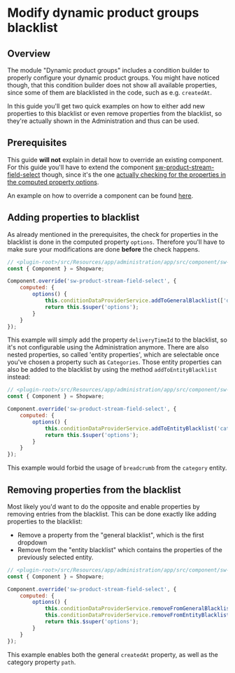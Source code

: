 # Modify dynamic product groups blacklist

## Overview

The module "Dynamic product groups" includes a condition builder to properly configure your dynamic product groups.
You might have noticed though, that this condition builder does not show all available properties,
since some of them are blacklisted in the code, such as e.g. `createdAt`.

In this guide you'll get two quick examples on how to either add new properties to this blacklist or even remove
properties from the blacklist, so they're actually shown in the Administration and thus can be used.

## Prerequisites

This guide **will not** explain in detail how to override an existing component.
For this guide you'll have to extend the component [sw-product-stream-field-select](https://github.com/shopware/platform/blob/v6.3.4.1/src/Administration/Resources/app/administration/src/module/sw-product-stream/component/sw-product-stream-field-select/index.js) though, since it's the one [actually checking for the properties in the computed property options](https://github.com/shopware/platform/blob/v6.3.4.1/src/Administration/Resources/app/administration/src/module/sw-product-stream/component/sw-product-stream-field-select/index.js#L41).

An example on how to override a component can be found [here](./customizing-components.md).

## Adding properties to blacklist

As already mentioned in the prerequisites, the check for properties in the blacklist is done in the computed property `options`.
Therefore you'll have to make sure your modifications are done **before** the check happens.

```javascript
// <plugin-root>/src/Resources/app/administration/app/src/component/sw-product-stream-field-select/index.js
const { Component } = Shopware;

Component.override('sw-product-stream-field-select', {
    computed: {
        options() {
            this.conditionDataProviderService.addToGeneralBlacklist(['deliveryTimeId']);
            return this.$super('options');
        }
    }
});
```

This example will simply add the property `deliveryTimeId` to the blacklist, so it's not configurable using the Administration anymore.
There are also nested properties, so called 'entity properties', which are selectable once you've chosen a property such as `Categories`.
Those entity properties can also be added to the blacklist by using the method `addToEntityBlacklist` instead:

```javascript
// <plugin-root>/src/Resources/app/administration/app/src/component/sw-product-stream-field-select/index.js
const { Component } = Shopware;

Component.override('sw-product-stream-field-select', {
    computed: {
        options() {
            this.conditionDataProviderService.addToEntityBlacklist('category', ['breadcrumb']);
            return this.$super('options');
        }
    }
});
```

This example would forbid the usage of `breadcrumb` from the `category` entity.

## Removing properties from the blacklist

Most likely you'd want to do the opposite and enable properties by removing entries from the blacklist.
This can be done exactly like adding properties to the blacklist:

* Remove a property from the "general blacklist", which is the first dropdown
* Remove from the "entity blacklist" which contains the properties of the previously selected entity.

```javascript
// <plugin-root>/src/Resources/app/administration/app/src/component/sw-product-stream-field-select/index.js
const { Component } = Shopware;

Component.override('sw-product-stream-field-select', {
    computed: {
        options() {
            this.conditionDataProviderService.removeFromGeneralBlacklist(['createdAt']);
            this.conditionDataProviderService.removeFromEntityBlacklist('category', ['path']);
            return this.$super('options');
        }
    }
});
```

This example enables both the general `createdAt` property, as well as the category property `path`.

